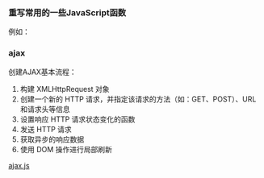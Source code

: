 ### 重写常用的一些JavaScript函数

例如：
### ajax

创建AJAX基本流程：

1. 构建 XMLHttpRequest 对象
2. 创建一个新的 HTTP 请求，并指定该请求的方法（如：GET、POST）、URL和请求头等信息
3. 设置响应 HTTP 请求状态变化的函数
4. 发送 HTTP 请求
5. 获取异步的响应数据
6. 使用 DOM 操作进行局部刷新

[ajax.js](https://github.com/yanm1ng/rebuild-js-function/blob/master/ajax.js)

